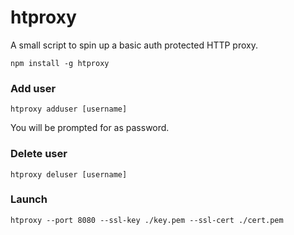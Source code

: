 # htproxy

A small script to spin up a basic auth protected HTTP proxy.

```
npm install -g htproxy
```

### Add user

```
htproxy adduser [username]
```

You will be prompted for as password.

### Delete user

```
htproxy deluser [username]
```

### Launch

```
htproxy --port 8080 --ssl-key ./key.pem --ssl-cert ./cert.pem
```